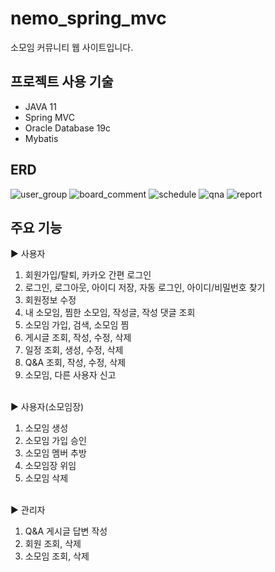 # nemo_spring_mvc
소모임 커뮤니티 웹 사이트입니다.

## 프로젝트 사용 기술
 * JAVA 11
 * Spring MVC
 * Oracle Database 19c
 * Mybatis

## ERD
![user_group](https://github.com/gmAnn00/nemo_spring_mvc/assets/40567670/3ccc9b5b-0e17-4135-a087-c8d7b3fb199a)
![board_comment](https://github.com/gmAnn00/nemo_spring_mvc/assets/40567670/f36e0c62-16b8-4cde-9539-18a605e881bc)
![schedule](https://github.com/gmAnn00/nemo_spring_mvc/assets/40567670/9cb72093-ffe5-47ea-9de6-682217fd80b7)
![qna](https://github.com/gmAnn00/nemo_spring_mvc/assets/40567670/668e70f7-5e98-4ad8-84a7-013685467fc3)
![report](https://github.com/gmAnn00/nemo_spring_mvc/assets/40567670/7c2abd85-d4b9-418f-bf56-8ff246d2d97f)

## 주요 기능
▶ 사용자
 1. 회원가입/탈퇴, 카카오 간편 로그인
 2. 로그인, 로그아웃, 아이디 저장, 자동 로그인, 아이디/비밀번호 찾기
 3. 회원정보 수정
 4. 내 소모임, 찜한 소모임, 작성글, 작성 댓글 조회
 5. 소모임 가입, 검색, 소모임 찜
 6. 게시글 조회, 작성, 수정, 삭제
 7. 일정 조회, 생성, 수정, 삭제
 8. Q&A 조회, 작성, 수정, 삭제
 9. 소모임, 다른 사용자 신고
<br/><br/>

▶ 사용자(소모임장)
1. 소모임 생성
2. 소모임 가입 승인
3. 소모임 멤버 추방
4. 소모임장 위임
5. 소모임 삭제
<br/><br/>

▶ 관리자
1. Q&A 게시글 답변 작성
2. 회원 조회, 삭제
3. 소모임 조회, 삭제
